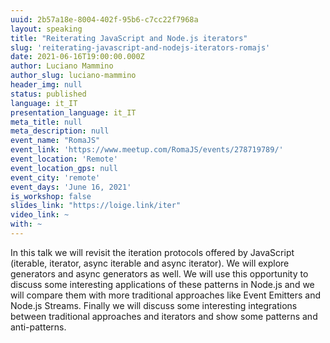 ```yaml
---
uuid: 2b57a18e-8004-402f-95b6-c7cc22f7968a
layout: speaking
title: "Reiterating JavaScript and Node.js iterators"
slug: 'reiterating-javascript-and-nodejs-iterators-romajs'
date: 2021-06-16T19:00:00.000Z
author: Luciano Mammino
author_slug: luciano-mammino
header_img: null
status: published
language: it_IT
presentation_language: it_IT
meta_title: null
meta_description: null
event_name: "RomaJS"
event_link: 'https://www.meetup.com/RomaJS/events/278719789/'
event_location: 'Remote'
event_location_gps: null
event_city: 'remote'
event_days: 'June 16, 2021'
is_workshop: false
slides_link: "https://loige.link/iter"
video_link: ~
with: ~
---
```


In this talk we will revisit the iteration protocols offered by JavaScript (iterable, iterator, async iterable and async iterator). We will explore generators and async generators as well. We will use this opportunity to discuss some interesting applications of these patterns in Node.js and we will compare them with more traditional approaches like Event Emitters and Node.js Streams. Finally we will discuss some interesting integrations between traditional approaches and iterators and show some patterns and anti-patterns.
